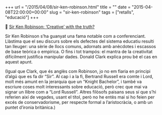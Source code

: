 +++
url = "/2015/04/08/sir-ken-robinson.html"
title = ""
date = "2015-04-08T22:00:00+00:00"
slug = "sir-ken-robinson"
tags = ["retalls", "educació"]
+++

📎 [Sir Ken Robinson: ‘Creative’ with the truth?](http://donaldclarkplanb.blogspot.com/2015/04/sir-ken-robinson-creative-with-truth.html)

Sir Ken Robinson s’ha guanyat una fama notable com a conferenciant. Llàstima que el seu discurs sobre els defectes del sistema educatiu resulti tan lleuger: una sèrie de llocs comuns, adornats amb anècdotes i escassos de base teòrica o empírica. O fins i tot trampós: el mantra de la creativitat difícilment justifica manipular dades. Donald Clark explica prou bé el cas en aquest apunt.

(Igual que Clark, que és anglès com Robinson, jo no em fiaria en principi d’algú que es fa dir “Sir”. Al cap i a la fi, Bertrand Russell era comte i Lord, molt més amunt en la jerarquia que un “Knight Bachelor”, i també va escriure coses molt interessants sobre educació, però crec que mai va signar un llibre com a “Lord Russell”. Altres filòsofs paisans seus sí que s’hi referien així de vegades, usant el títol, però no he entès mai si ho feien per excés de conservadorisme, per respecte formal a l’aristocràcia, o amb un puntet d’ironia britànica.)

